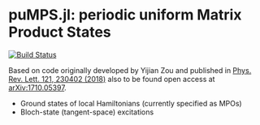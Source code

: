 # puMPS.jl: periodic uniform Matrix Product States
[![Build Status](https://github.com/jtschneider/puMPS.jl/actions/workflows/CI.yml/badge.svg?branch=main)](https://github.com/jtschneider/puMPS.jl/actions/workflows/CI.yml?query=branch%3Amain)

Based on code originally developed by Yijian Zou and published in [Phys. Rev. Lett. 121, 230402 (2018)](https://doi.org/10.1103/PhysRevLett.121.230402) also to be found open access at [arXiv:1710.05397](https://arxiv.org/abs/1710.05397).

* Ground states of local Hamiltonians (currently specified as MPOs)
* Bloch-state (tangent-space) excitations
